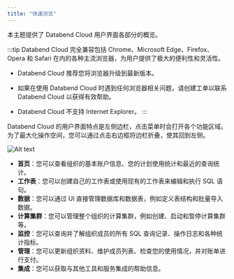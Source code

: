 ```yaml
---
title: "快速浏览"
---
```


本主题提供了 Databend Cloud 用户界面各部分的概览。

:::tip
Databend Cloud 完全兼容包括 Chrome、Microsoft Edge、Firefox、Opera 和 Safari 在内的各种主流浏览器，为用户提供了极大的便利性和灵活性。

- Databend Cloud 推荐您将浏览器升级到最新版本。

- 如果在使用 Databend Cloud 时遇到任何浏览器相关问题，请创建工单以联系 Databend Cloud 以获得有效帮助。

- Databend Cloud 不支持 Internet Explorer。
:::

Databend Cloud 的用户界面特点是左侧边栏，点击菜单时会打开各个功能区域。为了最大化操作空间，您可以通过点击右边框将边栏折叠，使其回到左侧。

![Alt text](@site/static/img/documents/getting-started/tour.png)

- **首页**：您可以查看组织的基本账户信息、您的计划使用统计和最近的查询统计。
- **工作表**：您可以创建自己的工作表或使用现有的工作表来编辑和执行 SQL 语句。
- **数据**：您可以通过 UI 直接管理数据库和数据表，例如定义表结构和批量导入数据。
- **计算集群**：您可以管理整个组织的计算集群，例如创建、启动和暂停计算集群等。
- **监控**：您可以查询并了解组织成员的所有 SQL 查询记录、操作日志和各种统计指标。
- **管理**：您可以更新组织资料、维护成员列表、检查您的使用情况，并对账单进行支付。
- **集成**：您可以获取与其他工具和服务集成的帮助信息。